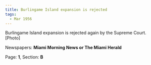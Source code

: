 ```yaml
---  
title: Burlingame Island expansion is rejected  
tags:  
  - Mar 1956  
---  
```

  
Burlingame Island expansion is rejected again by the Supreme Court. [Photo]  
  
Newspapers: **Miami Morning News or The Miami Herald**  
  
Page: **1**, Section: **B** 
